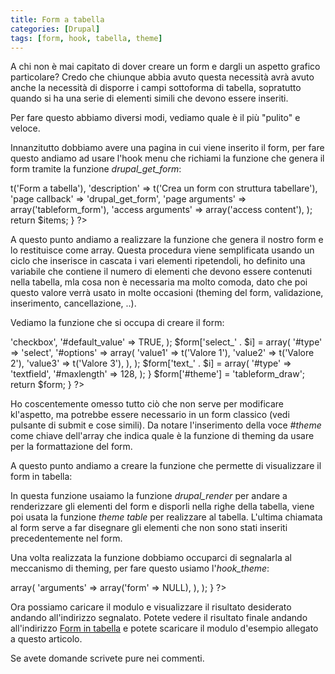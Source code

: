 ```yaml
---
title: Form a tabella
categories: [Drupal]
tags: [form, hook, tabella, theme]
---
```

A chi non è mai capitato di dover creare un form e dargli un aspetto grafico particolare? Credo che chiunque abbia avuto questa necessità avrà avuto anche la necessità di disporre i campi sottoforma di tabella, sopratutto quando si ha una serie di elementi simili che devono essere inseriti.

Per fare questo abbiamo diversi modi, vediamo quale è il più "pulito" e veloce.
<!--break-->
Innanzitutto dobbiamo avere una pagina in cui viene inserito il form, per fare questo andiamo ad usare l'hook menu che richiami la funzione che genera il form tramite la funzione _drupal_get_form_:
<?php
/**
 * Implementation of hook_menu().
 */
function tableform_menu() {
  $items = array();

  $items['tutorial/formtabella'] = array(
    'title' => t('Form a tabella'),
    'description' => t('Crea un form con struttura tabellare'),
    'page callback' => 'drupal_get_form',
    'page arguments' => array('tableform_form'),
    'access arguments' => array('access content'),
  );
  
  return $items;
}
?>

A questo punto andiamo a realizzare la funzione che genera il nostro form e lo restituisce come array. Questa procedura viene semplificata usando un ciclo che inserisce in cascata i vari elementi ripetendoli, ho definito una variabile che contiene il numero di elementi che devono essere contenuti nella tabella, mla cosa non è necessaria ma molto comoda, dato che poi questo valore verrà usato in molte occasioni (theming del form, validazione, inserimento, cancellazione, ..).

Vediamo la funzione che si occupa di creare il form:
<?php
/**
 * Create form
 */
function tableform_form($form_state) {
  
  for($i = 0; $i < FORM_COUNT_ROWS; $i++) {
    $form['check_' . $i ] = array(
      '#type' => 'checkbox',
      '#default_value' => TRUE,
    );
    $form['select_' . $i] = array(
      '#type'          => 'select',
      '#options' => array(
        'value1' => t('Valore 1'),
        'value2' => t('Valore 2'),
        'value3' => t('Valore 3'),
      ),
    );
    $form['text_' . $i] = array(
      '#type'          => 'textfield',
      '#maxlength'     => 128,
    );
  }
  
  $form['#theme'] = 'tableform_draw';
  
  return $form;
}
?>
Ho coscentemente omesso tutto ciò che non serve per modificare kl'aspetto, ma potrebbe essere necessario in un form classico (vedi pulsante di submit e cose simili). Da notare l'inserimento della voce _#theme_ come chiave dell'array che indica quale è la funzione di theming da usare per la formattazione del form.

A questo punto andiamo a creare la funzione che permette di visualizzare il form in tabella:
<?php
/**
 *  Create form table
 */
function theme_tableform_draw($form) {
  $header = array(t('Attivo'), t('Valore'), t('Descrizione'));
  
  for($i = 0; $i < FORM_COUNT_ROWS; $i++) {
    $rows[] = array(
      drupal_render($form['check_' . $i ]),
      drupal_render($form['select_' . $i]), 
      drupal_render($form['text_' . $i])
    );
  }
  
  $output = theme('table', $header, $rows);
  
  $output .= drupal_render($form);
  
  return $output;
}
?>
In questa funzione usaiamo la funzione _drupal_render_ per andare a renderizzare gli elementi del form e disporli nella righe della tabella, viene poi usata la funzione _theme table_ per realizzare al tabella. L'ultima chiamata al form serve a far disegnare gli elementi che non sono stati inseriti precedentemente nel form.

Una volta realizzata la funzione dobbiamo occuparci di segnalarla al meccanismo di theming, per fare questo usiamo l'_hook_theme_:
<?php
/**
 * Implementation of hook_theme().
 */
function tableform_theme($existing, $type, $theme, $path) {
   return array(
    'tableform_draw' => array(
      'arguments' => array('form' => NULL),
    ),
  );
}
?>

Ora possiamo caricare il modulo e visualizzare il risultato desiderato andando all'indirizzo segnalato. Potete vedere il risultato finale andando all'indirizzo <a href="/tutorial/formtabella">Form in tabella</a> e potete scaricare il modulo d'esempio allegato a questo articolo.

Se avete domande scrivete pure nei commenti.